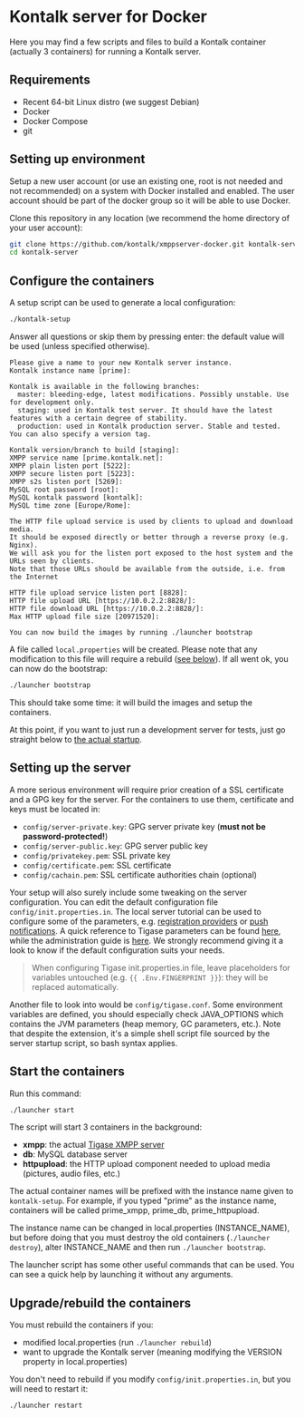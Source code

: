 Kontalk server for Docker
=========================

Here you may find a few scripts and files to build a Kontalk container
(actually 3 containers) for running a Kontalk server.

## Requirements

* Recent 64-bit Linux distro (we suggest Debian)
* Docker
* Docker Compose
* git

## Setting up environment

Setup a new user account (or use an existing one, root is not needed and not recommended)
on a system with Docker installed and enabled. The user account should be part of the docker
group so it will be able to use Docker.

Clone this repository in any location (we recommend the home directory of your user account):

```bash
git clone https://github.com/kontalk/xmppserver-docker.git kontalk-server
cd kontalk-server
```

## Configure the containers

A setup script can be used to generate a local configuration:

```bash
./kontalk-setup
```

Answer all questions or skip them by pressing enter: the default value will be used (unless specified otherwise).

```
Please give a name to your new Kontalk server instance.
Kontalk instance name [prime]:

Kontalk is available in the following branches:
  master: bleeding-edge, latest modifications. Possibly unstable. Use for development only.
  staging: used in Kontalk test server. It should have the latest features with a certain degree of stability.
  production: used in Kontalk production server. Stable and tested.
You can also specify a version tag.

Kontalk version/branch to build [staging]:
XMPP service name [prime.kontalk.net]:
XMPP plain listen port [5222]:
XMPP secure listen port [5223]:
XMPP s2s listen port [5269]:
MySQL root password [root]:
MySQL kontalk password [kontalk]:
MySQL time zone [Europe/Rome]:

The HTTP file upload service is used by clients to upload and download media.
It should be exposed directly or better through a reverse proxy (e.g. Nginx).
We will ask you for the listen port exposed to the host system and the URLs seen by clients.
Note that those URLs should be available from the outside, i.e. from the Internet

HTTP file upload service listen port [8828]:
HTTP file upload URL [https://10.0.2.2:8828/]:
HTTP file download URL [https://10.0.2.2:8828/]:
Max HTTP upload file size [20971520]:

You can now build the images by running ./launcher bootstrap
```

A file called `local.properties` will be created. Please note that any modification
to this file will require a rebuild ([see below](#upgraderebuild-the-containers)).
If all went ok, you can now do the bootstrap:

```bash
./launcher bootstrap
```

This should take some time: it will build the images and setup the containers.

At this point, if you want to just run a development server for tests, just
go straight below to [the actual startup](#start-the-containers).

## Setting up the server

A more serious environment will require prior creation of a SSL certificate and
a GPG key for the server. For the containers to use them, certificate and keys must
be located in:

* `config/server-private.key`: GPG server private key (**must not be password-protected!**)
* `config/server-public.key`: GPG server public key
* `config/privatekey.pem`: SSL private key
* `config/certificate.pem`: SSL certificate
* `config/cachain.pem`: SSL certificate authorities chain (optional)

Your setup will also surely include some tweaking on the server configuration.
You can edit the default configuration file `config/init.properties.in`.
The local server tutorial can be used to configure some of the parameters,
e.g. [registration providers](//github.com/kontalk/tigase-kontalk/blob/master/docs/local-server-howto.md#registration) or
[push notifications](//github.com/kontalk/tigase-kontalk/blob/master/docs/local-server-howto.md#push-notifications). A quick
reference to Tigase parameters can be found [here](http://docs.tigase.org/tigase-server/7.1.0/Properties_Guide/html/),
while the administration guide is [here](http://docs.tigase.org/tigase-server/7.1.0/Administration_Guide/html/).
We strongly recommend giving it a look to know if the default configuration suits your needs.

> When configuring Tigase init.properties.in file, leave placeholders for
variables untouched (e.g. `{{ .Env.FINGERPRINT }}`): they will be replaced
automatically.

Another file to look into would be `config/tigase.conf`. Some environment variables are defined,
you should especially check JAVA\_OPTIONS which contains the JVM parameters (heap memory, GC parameters, etc.).
Note that despite the extension, it's a simple shell script file sourced by the server startup script,
so bash syntax applies.

## Start the containers

Run this command:

```bash
./launcher start
```

The script will start 3 containers in the background:

* **xmpp**: the actual [Tigase XMPP server](http://tigase.net/content/tigase-xmpp-server)
* **db**: MySQL database server
* **httpupload**: the HTTP upload component needed to upload media (pictures, audio files, etc.)

The actual container names will be prefixed with the instance name given to `kontalk-setup`.
For example, if you typed "prime" as the instance name, containers will be called prime\_xmpp, prime\_db, prime\_httpupload.

The instance name can be changed in local.properties (INSTANCE\_NAME), but before doing that you
must destroy the old containers (`./launcher destroy`), alter INSTANCE\_NAME and then run `./launcher bootstrap`.

The launcher script has some other useful commands that can be used. You can see
a quick help by launching it without any arguments.

## Upgrade/rebuild the containers

You must rebuild the containers if you:

* modified local.properties (run `./launcher rebuild`)
* want to upgrade the Kontalk server (meaning modifying the VERSION property in local.properties)

You don't need to rebuild if you modify `config/init.properties.in`, but you will need to restart it:

```bash
./launcher restart
```
